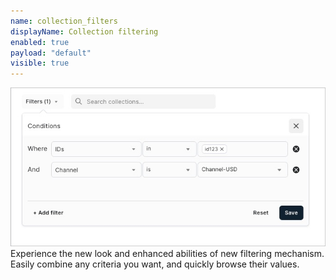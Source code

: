 ```yaml
---
name: collection_filters
displayName: Collection filtering
enabled: true
payload: "default"
visible: true
---
```


![new filters](./images/collection-filters.jpg)
Experience the new look and enhanced abilities of new filtering mechanism.
Easily combine any criteria you want, and quickly browse their values.